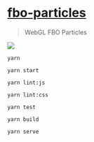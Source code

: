 # [fbo-particles](http://35.158.218.205/experiments/fbo-particles/) #

>  WebGL FBO Particles

![](./public/preview.gif)

`yarn`

`yarn start`

`yarn lint:js`

`yarn lint:css`

`yarn test`

`yarn build`

`yarn serve`
